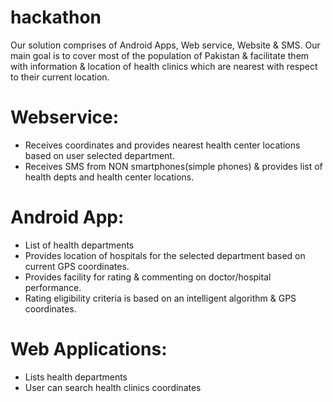 hackathon
=========

Our solution comprises of Android Apps, Web service, Website & SMS. Our main goal is to cover most of the population of Pakistan 
& facilitate them with information & location of health clinics which are nearest with respect to their current location. 


Webservice:
===========

- Receives coordinates and provides nearest health center locations based on user selected department.
- Receives SMS from NON smartphones(simple phones) & provides list of health depts and health center locations.


Android App:
============

- List of health departments
- Provides location of hospitals for the selected department based on current GPS coordinates.
- Provides facility for rating & commenting on doctor/hospital performance.
- Rating eligibility criteria is based on an intelligent algorithm & GPS coordinates.



Web Applications:
=================

- Lists health departments 
- User can search health clinics coordinates

